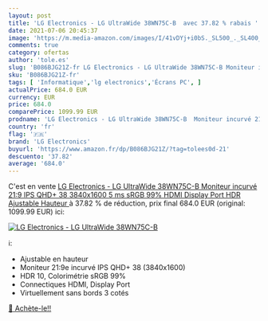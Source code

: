 ```yaml
---
layout: post
title: 'LG Electronics - LG UltraWide 38WN75C-B  avec 37.82 % rabais '
date: 2021-07-06 20:45:37
image: 'https://m.media-amazon.com/images/I/41vDYj+i0bS._SL500_._SL400_.jpg'
comments: true
category: ofertas
author: 'tole.es'
slug: 'B086BJG21Z-fr LG Electronics - LG UltraWide 38WN75C-B Moniteur incurvé...'
sku: 'B086BJG21Z-fr'
tags: [ 'Informatique','lg electronics','Écrans PC', ]
actualPrice: 684.0 EUR
currency: EUR
price: 684.0
comparePrice: 1099.99 EUR
prodname: 'LG Electronics - LG UltraWide 38WN75C-B  Moniteur incurvé 21:9 IPS QHD+ 38    3840x1600  5 ms  sRGB 99%  HDMI  Display Port  HDR  Ajustable Hauteur '
country: 'fr'
flag: '🇫🇷'
brand: 'LG Electronics'
buyurl: 'https://www.amazon.fr/dp/B086BJG21Z/?tag=tolees0d-21'
descuento: '37.82'
average: '684.0'
---
```


C'est en vente [LG Electronics - LG UltraWide 38WN75C-B  Moniteur incurvé 21:9 IPS QHD+ 38    3840x1600  5 ms  sRGB 99%  HDMI  Display Port  HDR  Ajustable Hauteur ](https://www.amazon.fr/dp/B086BJG21Z/?tag=tolees0d-21)  à  37.82 % de réduction, prix final  684.0 EUR (original: 1099.99 EUR) ici:

[![LG Electronics - LG UltraWide 38WN75C-B ](https://m.media-amazon.com/images/I/41vDYj+i0bS._SL500_._SL400_.jpg)](https://www.amazon.fr/dp/B086BJG21Z/?tag=tolees0d-21)

ℹ️:

- Ajustable en hauteur
- Moniteur 21:9e incurvé IPS QHD+ 38 (3840x1600)
- HDR 10, Colorimétrie sRGB 99%
- Connectiques HDMI, Display Port
- Virtuellement sans bords 3 cotés

[🛒 Achète-le!!](https://www.amazon.fr/dp/B086BJG21Z/?tag=tolees0d-21)
